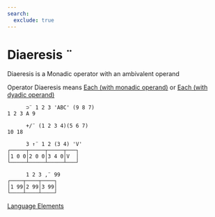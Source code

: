 ```yaml
---
search:
  exclude: true
---
```

<h1 class="heading"><span class="name">Diaeresis</span> <span class="command">¨</span></h1>

Diaeresis is a Monadic operator with an ambivalent operand

Operator Diaeresis means
[Each (with monadic operand)](../primitive-operators/each-with-monadic-operand.md) or [Each (with dyadic operand)](../primitive-operators/each-with-dyadic-operand.md)
```apl
      ⊃¨ 1 2 3 'ABC' (9 8 7)
1 2 3 A 9

      +/¨ (1 2 3 4)(5 6 7)
10 18

      3 ↑¨ 1 2 (3 4) 'V'
┌─────┬─────┬─────┬───┐
│1 0 0│2 0 0│3 4 0│V  │
└─────┴─────┴─────┴───┘

      1 2 3 ,¨ 99
┌────┬────┬────┐
│1 99│2 99│3 99│
└────┴────┴────┘
```
[Language Elements](./language-elements.md)


